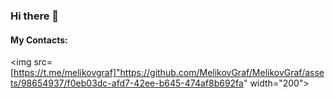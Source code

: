 ### Hi there 👋

#### My Contacts:

<img src=[https://t.me/melikovgraf]"https://github.com/MelikovGraf/MelikovGraf/assets/98654937/f0eb03dc-afd7-42ee-b645-474af8b692fa" width="200">
<!--
**MelikovGraf/MelikovGraf** is a ✨ _special_ ✨ repository because its `README.md` (this file) appears on your GitHub profile.

Here are some ideas to get you started:

- 🔭 I’m currently working on ...
- 🌱 I’m currently learning ...
- 👯 I’m looking to collaborate on ...
- 🤔 I’m looking for help with ...
- 💬 Ask me about ...
- 📫 How to reach me: ...
- 😄 Pronouns: ...
- ⚡ Fun fact: ...
-->
